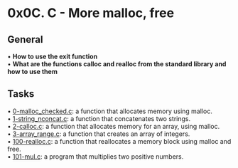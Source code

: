 # 0x0C. C - More malloc, free

## General
• **How to use the exit function**</br>
• **What are the functions calloc and realloc from the standard library and how to use them**</br>

## Tasks

• [0-malloc_checked.c](https://github.com/younesscoderr/alx-low_level_programming/blob/master/0x0C-more_malloc_free/0-malloc_checked.c):  a function that allocates memory using malloc.</br>
• [1-string_nconcat.c](https://github.com/younesscoderr/alx-low_level_programming/blob/master/0x0C-more_malloc_free/1-string_nconcat.c):  a function that concatenates two strings.</br>
• [2-calloc.c](https://github.com/younesscoderr/alx-low_level_programming/blob/master/0x0C-more_malloc_free/2-calloc.c):  a function that allocates memory for an array, using malloc.</br>
• [3-array_range.c](https://github.com/younesscoderr/alx-low_level_programming/blob/master/0x0C-more_malloc_free/3-array_range.c):  a function that creates an array of integers.</br>
• [100-realloc.c](https://github.com/younesscoderr/alx-low_level_programming/blob/master/0x0C-more_malloc_free/100-realloc.c):  a function that reallocates a memory block using malloc and free.</br>
• [101-mul.c](https://github.com/younesscoderr/alx-low_level_programming/blob/master/0x0C-more_malloc_free/101-mul.c):  a program that multiplies two positive numbers.</br>
